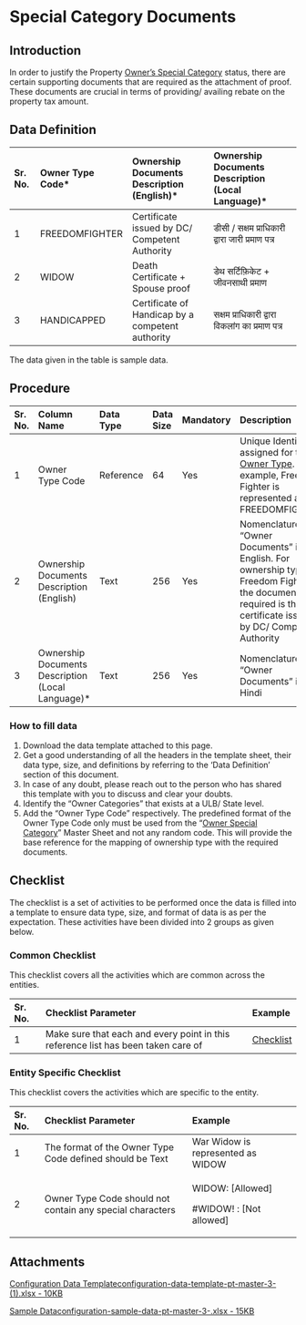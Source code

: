 # Special Category Documents

## Introduction <a id="introduction"></a>

In order to justify the Property [Owner’s Special Category](owner-special-category.md) status, there are certain supporting documents that are required as the attachment of proof. These documents are crucial in terms of providing/ availing rebate on the property tax amount.

## Data Definition <a id="data-definition"></a>

| Sr. No. | Owner Type Code\* | Ownership Documents Description \(English\)\* | Ownership Documents Description \(Local Language\)\* |
| :--- | :--- | :--- | :--- |
| 1 | FREEDOMFIGHTER | Certificate issued by DC/ Competent Authority | डीसी / सक्षम प्राधिकारी द्वारा जारी प्रमाण पत्र |
| 2 | WIDOW | Death Certificate + Spouse proof | डेथ सर्टिफ़िकेट + जीवनसाथी प्रमाण |
| 3 | HANDICAPPED | Certificate of Handicap by a competent authority | सक्षम प्राधिकारी द्वारा विकलांग का प्रमाण पत्र |

The data given in the table is sample data.

## Procedure <a id="procedure"></a>

| Sr. No. | Column Name | Data Type | Data Size | Mandatory | Description |
| :--- | :--- | :--- | :--- | :--- | :--- |
| 1 | Owner Type Code | Reference | 64 | Yes | Unique Identifier assigned for the [Owner Type](ownership-category.md). For example, Freedom Fighter is represented as FREEDOMFIGHTER |
| 2 | Ownership Documents Description \(English\) | Text | 256 | Yes | Nomenclature of “Owner Documents” in English. For ownership type Freedom Fighter, the document required is the certificate issued by DC/ Competent Authority |
| 3 | Ownership Documents Description \(Local Language\)\* | Text | 256 | Yes | Nomenclature of “Owner Documents” in Hindi |

### How to fill data <a id="how-to-fill-data"></a>

1. Download the data template attached to this page.
2. Get a good understanding of all the headers in the template sheet, their data type, size, and definitions by referring to the ‘Data Definition’ section of this document.
3. In case of any doubt, please reach out to the person who has shared this template with you to discuss and clear your doubts.
4. Identify the “Owner Categories” that exists at a ULB/ State level.
5. Add the “Owner Type Code” respectively. The predefined format of the Owner Type Code only must be used from the “[Owner Special Category](owner-special-category.md)” Master Sheet and not any random code. This will provide the base reference for the mapping of ownership type with the required documents.

## Checklist <a id="checklist"></a>

The checklist is a set of activities to be performed once the data is filled into a template to ensure data type, size, and format of data is as per the expectation. These activities have been divided into 2 groups as given below.

### Common Checklist <a id="common-checklist"></a>

This checklist covers all the activities which are common across the entities.

| Sr. No. | Checklist Parameter | Example |
| :--- | :--- | :--- |
| 1 | Make sure that each and every point in this reference list has been taken care of | ​[Checklist](https://docs.digit.org/configure-digit/configuring-master-data-templates/module-setup/common-config/checklist)​ |

### Entity Specific Checklist <a id="entity-specific-checklist"></a>

This checklist covers the activities which are specific to the entity.

<table>
  <thead>
    <tr>
      <th style="text-align:left">Sr. No.</th>
      <th style="text-align:left">Checklist Parameter</th>
      <th style="text-align:left">Example</th>
    </tr>
  </thead>
  <tbody>
    <tr>
      <td style="text-align:left">1</td>
      <td style="text-align:left">The format of the Owner Type Code defined should be Text</td>
      <td style="text-align:left">War Widow is represented as WIDOW</td>
    </tr>
    <tr>
      <td style="text-align:left">2</td>
      <td style="text-align:left">Owner Type Code should not contain any special characters</td>
      <td style="text-align:left">
        <p>WIDOW: [Allowed]</p>
        <p>#WIDOW! : [Not allowed]</p>
      </td>
    </tr>
  </tbody>
</table>

## Attachments <a id="attachments"></a>

[Configuration Data Templateconfiguration-data-template-pt-master-3- \(1\).xlsx - 10KB](https://firebasestorage.googleapis.com/v0/b/gitbook-28427.appspot.com/o/assets%2F-MERG_iQW5oN4ukgXP8K%2Fsync%2Faf47c79c944c953aed463cd5067940fc54d68630.xlsx?generation=1602050605757319&alt=media)

[Sample Dataconfiguration-sample-data-pt-master-3-.xlsx - 15KB](https://firebasestorage.googleapis.com/v0/b/gitbook-28427.appspot.com/o/assets%2F-MERG_iQW5oN4ukgXP8K%2Fsync%2Fd22df176b956ad1f9ae35b34ad36e9e12fd6db38.xlsx?generation=1602050605800117&alt=media)

